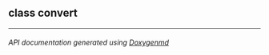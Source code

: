 ## class convert



---

###### API documentation generated using [Doxygenmd](https://github.com/d99kris/doxygenmd)

